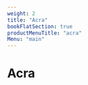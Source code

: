 ```yaml
---
weight: 2
title: "Acra"
bookFlatSection: true
productMenuTitle: "acra"
Menu: "main"
---
```


# Acra
